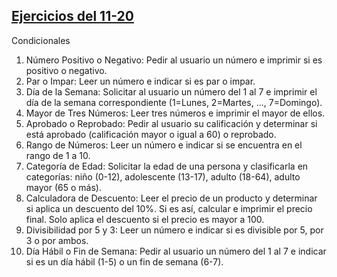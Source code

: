 ## [Ejercicios del 11-20](./11-20/)
Condicionales
1. Número Positivo o Negativo: Pedir al usuario un número e
imprimir si es positivo o negativo.
2. Par o Impar: Leer un número e indicar si es par o impar.
3. Día de la Semana: Solicitar al usuario un número del 1 al 7 e
imprimir el día de la semana correspondiente (1=Lunes,
2=Martes, ..., 7=Domingo).
4. Mayor de Tres Números: Leer tres números e imprimir el
mayor de ellos.
5. Aprobado o Reprobado: Pedir al usuario su calificación y
determinar si está aprobado (calificación mayor o igual a 60)
o reprobado.
6. Rango de Números: Leer un número e indicar si se encuentra
en el rango de 1 a 10.
7. Categoría de Edad: Solicitar la edad de una persona y
clasificarla en categorías: niño (0-12), adolescente (13-17),
adulto (18-64), adulto mayor (65 o más).
8. Calculadora de Descuento: Leer el precio de un producto y
determinar si aplica un descuento del 10%. Si es así, calcular e
imprimir el precio final. Solo aplica el descuento si el precio es
mayor a 100.
9. Divisibilidad por 5 y 3: Leer un número e indicar si es divisible
por 5, por 3 o por ambos.
10. Día Hábil o Fin de Semana: Pedir al usuario un número del
1 al 7 e indicar si es un día hábil (1-5) o un fin de semana (6-7).